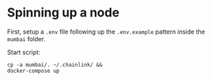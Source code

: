 # Spinning up a node

First, setup a `.env` file following up the `.env.example` pattern inside the `mumbai` folder.

Start script:

```
cp -a mumbai/. ~/.chainlink/ &&
docker-compose up
```

